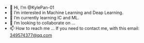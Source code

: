 - 👋 Hi, I’m @KylePan-01
- 👀 I’m interested in Machine Learning and Deap Learning.
- 🌱 I’m currently learning IC and ML.
- 💞️ I’m looking to collaborate on ...
- 📫 How to reach me ... If you need to contact me, with this email: 349574377@qq.com

<!---
KylePan-01/KylePan-01 is a ✨ special ✨ repository because its `README.md` (this file) appears on your GitHub profile.
You can click the Preview link to take a look at your changes.
--->
